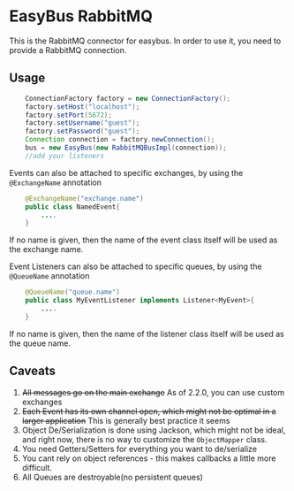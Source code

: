 # EasyBus RabbitMQ

This is the RabbitMQ connector for easybus. In order to use it, you need to provide a 
RabbitMQ connection.

## Usage

```java
    ConnectionFactory factory = new ConnectionFactory();
    factory.setHost("localhost");
    factory.setPort(5672);
    factory.setUsername("guest");
    factory.setPassword("guest");
    Connection connection = factory.newConnection();
    bus = new EasyBus(new RabbitMQBusImpl(connection));
    //add your listeners
```

Events can also be attached to specific exchanges, by using the ```@ExchangeName``` annotation

```java
    @ExchangeName("exchange.name")
    public class NamedEvent{
        ....
    }
```

If no name is given, then the name of the event class itself will be used as the exchange name.


Event Listeners can also be attached to specific queues, by using the ```@QueueName``` annotation

```java
    @QueueName("queue.name")
    public class MyEventListener implements Listener<MyEvent>{
        ....
    }
```

If no name is given, then the name of the listener class itself will be used as the queue name.

## Caveats

1. ~~All messages go on the main exchange~~ As of 2.2.0, you can use custom exchanges
2. ~~Each Event has its own channel open, which might not be optimal in a larger application~~ This is generally best practice it seems
3. Object De/Serialization is done using Jackson, which might not be ideal, and right now,
there is no way to customize the ```ObjectMapper``` class.
4. You need Getters/Setters for everything you want to de/serialize
5. You cant rely on object references - this makes callbacks a little more difficult.
6. All Queues are destroyable(no persistent queues)
